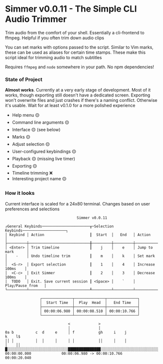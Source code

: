 # Simmer v0.0.11 - The Simple CLI Audio Trimmer

Trim audio from the comfort of your shell. Essentially a cli-frontend to ffmpeg.
Helpful if you often trim down audio clips

You can set marks with options passed to the script. Similar to Vim marks, these
can be used as aliases for certain time stamps. These make this script ideal for
trimming audio to match subtitles

Requires `ffmpeg` and `node` somewhere in your path. No npm dependencies!

### State of Project

<strong>Almost works</strong>. Currently at a very early stage of development.
Most of it works, though exporting still doesn't have a dedicated screen.
Exporting won't overwrite files and just crashes if there's a naming conflict.
Otherwise it's usable. Wait for at least v0.1.0 for a more polished experience

<!-- ❌ 🟡 ✅ -->

 - Help menu 🟡
 - Command line arguments 🟡
 - Interface 🟡 (see below)
 - Marks 🟡
 - Adjust selection 🟡
 - User-configured keybindings 🟡
 - Playback 🟡 (missing live timer)
 - Exporting 🟡
 - Timeline trimming ❌
 - Interesting project name 🟡

### How it looks

Current interface is scaled for a 24x80 terminal. Changes based on user
preferences and selections

```
                                 Simmer v0.0.11

┌General Keybinds──────────────────────╥─Selection Keybinds────────────────────┐
│ Keybind │ Action                     ║  Start  │   End   │ Action            │
├─────────┼────────────────────────────╫─────────┼─────────┼───────────────────┤
│ <Enter> │ Trim timeline              ║    j    │    e    │ Jump to mark      │
│    -    │ Undo timeline trim         ║    m    │    k    │ Set mark          │
│  <S-r>  │ Export selection           ║    1    │    4    │ Increase 100ms    │
│  <C-c>  │ Exit Simmer                ║    2    │    3    │ Decrease 100ms    │
│  TODO   │ Exit. Save current session ║ <Space> │    `    │ Play/Pause from   │
└─────────┴────────────────────────────╨─────────┴─────────┴───────────────────┘

                ┌──────────────┬──────────────┬──────────────┐
                │  Start Time  │  Play  Head  │   End Time   │
                ├──────────────┼──────────────┼──────────────┤
                │ 00:00:06.980 │ 00:00:08.510 │ 00:00:10.766 │
                └──────────────┴──────────────┴──────────────┘

                             <             >
                             │             │
0a b          c  d     e     │ f           gh     i    j                 k    l$
││ │          │  │     │     │ │           ││     │    │                 │    ││
█░░░░░░░░░░░░░░░░░░░░░░░░░░░░███████████████░░░░░░░░░░░░░░░░░░░░░░░░░░░░░░░░░░░█
00:00:00.000              00:00:06.980 -> 00:00:10.766              00:00:20.040
```
